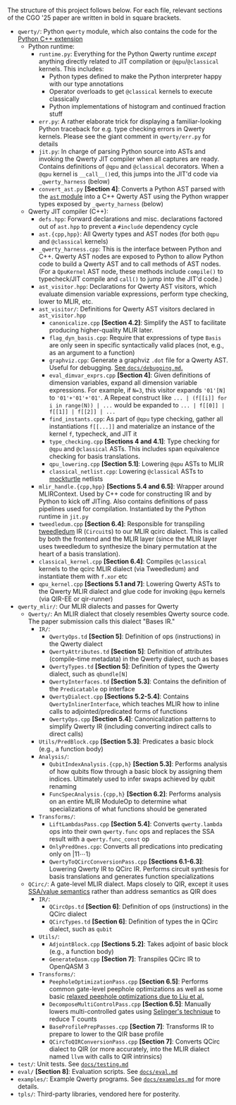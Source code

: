 The structure of this project follows below. For each file, relevant sections
of the CGO '25 paper are written in bold in square brackets.

 * `qwerty/`: Python `qwerty` module, which also contains the code for the
   [Python C++ extension][3]
   * Python runtime:
     * `runtime.py`: Everything for the Python Qwerty runtime _except_ anything
       directly related to JIT compilation or `@qpu`/`@classical` kernels. This
       includes:
       * Python types defined to make the Python interpreter happy with our
         type annotations
       * Operator overloads to get `@classical` kernels to execute classically
       * Python implementations of histogram and continued fraction stuff
     * `err.py`: A rather elaborate trick for displaying a familiar-looking
       Python traceback for e.g. type checking errors in Qwerty kernels. Please
       see the giant comment in `qwerty/err.py` for details
     * `jit.py`: In charge of parsing Python source into ASTs and invoking the
       Qwerty JIT compiler when all captures are ready. Contains definitions of
       `@qpu` and `@classical` decorators. When a `@qpu` kernel is
       `__call__()`ed, this jumps into the JIT'd code via `_qwerty_harness`
       (below)
     * `convert_ast.py` **[Section 4]**: Converts a Python AST parsed with the
       [`ast` module][1] into a C++ Qwerty AST using the Python wrapper types
       exposed by `_qwerty_harness` (below)
   * Qwerty JIT compiler (C++):
     * `defs.hpp`: Forward declarations and misc. declarations factored out of
       `ast.hpp` to prevent a `#include` dependency cycle
     * `ast.{cpp,hpp}`: All Qwerty types and AST nodes (for both `@qpu` and
       `@classical` kernels)
     * `_qwerty_harness.cpp`: This is the interface between Python and C++.
       Qwerty AST nodes are exposed to Python to allow Python code to build a
       Qwerty AST and to call methods of AST nodes. (For a `QpuKernel` AST
       node, these methods include `compile()` to typecheck/JIT compile and
       `call()` to jump into the JIT'd code.)
     * `ast_visitor.hpp`: Declarations for Qwerty AST visitors, which evaluate
       dimension variable expressions, perform type checking, lower to MLIR, etc.
     * `ast_visitor/`: Definitions for Qwerty AST visitors declared in
       `ast_visitor.hpp`
       * `canonicalize.cpp` **[Section 4.2]**: Simplify the AST to facilitate
         producing higher-quality MLIR later.
       * `flag_dyn_basis.cpp`: Require that expressions of type `Basis` are
         only seen in specific syntactically valid places (not, e.g., as an
         argument to a function)
       * `graphviz.cpp`: Generate a graphviz `.dot` file for a Qwerty AST.
         Useful for debugging. [See `docs/debugging.md`.](debugging.md)
       * `eval_dimvar_exprs.cpp` **[Section 4]**: Given definitions of
         dimension variables, expand all dimension variable expressions. For
         example, if `N=3`, this visitor expands `'01'[N]` to `'01'+'01'+'01'`.
         A Repeat construct like `... | (f[[i]] for i in range(N)) | ...` would
         be expanded to `... | f[[0]] | f[[1]] | f[[2]] | ...`
       * `find_instants.cpp`: As part of `@qpu` type checking, gather all
         instantiations `f[[...]]` and materialize an instance of the kernel
         `f`, typecheck, and JIT it
       * `type_checking.cpp` **[Sections 4 and 4.1]**: Type checking for `@qpu`
         and `@classical` ASTs. This includes span equivalence checking for
         basis translations.
       * `qpu_lowering.cpp` **[Section 5.1]**: Lowering `@qpu` ASTs to MLIR
       * `classical_netlist.cpp`: Lowering `@classical` ASTs to [mockturtle][4]
         netlists
     * `mlir_handle.{cpp,hpp}` **[Sections 5.4 and 6.5]**: Wrapper around
       MLIRContext. Used by C++ code for constructing IR and by Python to kick
       off JITing. Also contains definitions of pass pipelines used for
       compilation. Instantiated by the Python runtime in `jit.py`
     * `tweedledum.cpp` **[Section 6.4]**: Responsible for transpiling
       [tweedledum][5] IR (`Circuit`s) to our MLIR qcirc dialect. This is
       called by both the frontend and the MLIR layer (since the MLIR layer
       uses tweedledum to synthesize the binary permutation at the heart of a
       basis translation).
     * `classical_kernel.cpp` **[Section 6.4]**: Compiles `@classical` kernels
       to the qcirc MLIR dialect (via Tweedledum) and instantiate them with
       `f.xor` etc
     * `qpu_kernel.cpp` **[Sections 5.1 and 7]**: Lowering Qwerty ASTs to the
       Qwerty MLIR dialect and glue code for invoking `@qpu` kernels (via
       QIR-EE or qir-runner)
 * `qwerty_mlir/`: Our MLIR dialects and passes for Qwerty
   * `Qwerty/`: An MLIR dialect that closely resembles Qwerty source code. The
     paper submission calls this dialect "Bases IR."
     * `IR/`:
       * `QwertyOps.td` **[Section 5]**: Definition of ops (instructions) in
         the Qwerty dialect
       * `QwertyAttributes.td` **[Section 5]**: Definition of attributes
         (compile-time metadata) in the Qwerty dialect, such as bases
       * `QwertyTypes.td` **[Section 5]**: Definition of types the Qwerty
         dialect, such as `qbundle[N]`
       * `QwertyInterfaces.td` **[Section 5.3]**: Contains the definition
         of the `Predicatable` op interface
       * `QwertyDialect.cpp` **[Sections 5.2-5.4]**: Contains
         `QwertyInlinerInterface`, which teaches MLIR how to inline calls to
         adjointed/predicated forms of functions
       * `QwertyOps.cpp` **[Section 5.4]**: Canonicalization patterns to
         simplify Qwerty IR (including converting indirect calls to direct
         calls)
     * `Utils/PredBlock.cpp` **[Section 5.3]**: Predicates a basic block
       (e.g., a function body)
     * `Analysis/`:
       * `QubitIndexAnalysis.{cpp,h}` **[Section 5.3]**: Performs analysis of
         how qubits flow through a basic block by assigning them indices.
         Ultimately used to infer swaps achieved by qubit renaming
       * `FuncSpecAnalysis.{cpp,h}` **[Section 6.2]**: Performs analysis on an
         entire MLIR ModuleOp to determine what specializations of what
         functions should be generated
     * `Transforms/`:
       * `LiftLambdasPass.cpp` **[Section 5.4]**: Converts `qwerty.lambda` ops
         into their own `qwerty.func` ops and replaces the SSA result with a
         `qwerty.func_const` op
       * `OnlyPredOnes.cpp`: Converts all predications into predicating only on
         $\vert 11 \cdots 1\rangle$
       * `QwertyToQCircConversionPass.cpp` **[Sections 6.1-6.3]**: Lowering
         Qwerty IR to QCirc IR. Performs circuit synthesis for basis
         translations and generates function specializations
   * `QCirc/`: A gate-level MLIR dialect. Maps closely to QIR, except it uses
     [SSA/value semantics][6] rather than address semantics as QIR does
     * `IR/`:
       * `QCircOps.td` **[Section 6]**: Definition of ops (instructions) in
         the QCirc dialect
       * `QCircTypes.td` **[Section 6]**: Definition of types the in QCirc
         dialect, such as `qubit`
     * `Utils/`:
       * `AdjointBlock.cpp` **[Sections 5.2]**: Takes adjoint of basic
         block (e.g., a function body)
       * `GenerateQasm.cpp` **[Section 7]**: Transpiles QCirc IR to OpenQASM 3
     * `Transforms/`:
       * `PeepholeOptimizationPass.cpp` **[Section 6.5]**: Performs common
         gate-level peephole optimizations as well as some basic [relaxed
         peephole optimizations due to Liu et al.][8]
       * `DecomposeMultiControlPass.cpp` **[Section 6.5]**: Manually lowers
         multi-controlled gates using [Selinger's technique][7] to reduce T
         counts
       * `BaseProfilePrepPasses.cpp` **[Section 7]**: Transforms IR to prepare
         to lower to the QIR base profile
       * `QCircToQIRConversionPass.cpp` **[Section 7]**: Converts QCirc dialect
         to QIR (or more accurately, into the MLIR dialect named `llvm` with
         calls to QIR intrinsics)
 * `test/`: Unit tests. See [`docs/testing.md`](testing.md)
 * `eval/` **[Section 8]**: Evaluation scripts. See [`docs/eval.md`](eval.md)
 * `examples/`: Example Qwerty programs. See [`docs/examples.md`](examples.md)
   for more details.
 * `tpls/`: Third-party libraries, vendored here for posterity.

[1]: https://docs.python.org/3/library/ast.html
[3]: https://docs.python.org/3/extending/extending.html
[4]: https://github.com/lsils/mockturtle
[5]: https://github.com/boschmitt/tweedledum
[6]: https://doi.org/10.1145/3491247
[7]: https://arxiv.org/abs/1210.0974
[8]: https://doi.org/10.1109/CGO51591.2021.9370310
